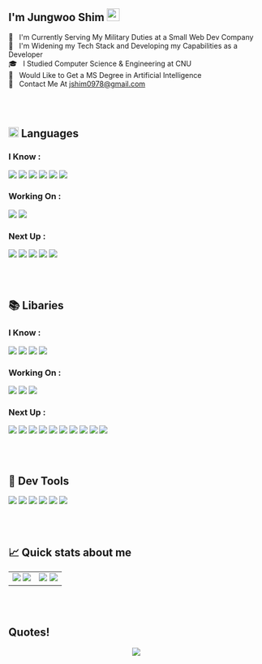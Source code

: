 ## I'm Jungwoo Shim <img src="https://media.giphy.com/media/hvRJCLFzcasrR4ia7z/giphy.gif" width="25px">
<p align="left">
  🌱 &nbsp; I'm Currently Serving My Military Duties at a Small Web Dev Company <br/>
  🔭 &nbsp; I'm Widening my Tech Stack and Developing my Capabilities as a Developer<br/>
  🎓 &nbsp; I Studied Computer Science & Engineering at CNU<br/>
  🤔 &nbsp; Would Like to Get a MS Degree in Artificial Intelligence<br/>
  💌 &nbsp; Contact Me At <a href = "jshim0978@gmail.com"> jshim0978@gmail.com </a> 
</p>

<br/>
<br/>

## <img src="https://media2.giphy.com/media/QssGEmpkyEOhBCb7e1/giphy.gif?cid=ecf05e47a0n3gi1bfqntqmob8g9aid1oyj2wr3ds3mg700bl&rid=giphy.gif" width = 20px/> Languages 

### I Know : 
<p align="left">
  <img src="https://img.shields.io/badge/Python-3776AB?style=for-the-badge&logo=python&logoColor=white"/>
  <img src="https://img.shields.io/badge/HTML5-E34F26?style=for-the-badge&logo=html5&logoColor=white"/>
  <img src="https://img.shields.io/badge/CSS3-1572B6?style=for-the-badge&logo=css3&logoColor=white"/>
  <img src="https://img.shields.io/badge/JavaScript-F7DF1E?style=for-the-badge&logo=javascript&logoColor=black"/>
  <img src="https://img.shields.io/badge/Java-ED8B00?style=for-the-badge&logo=java&logoColor=white"/>
  <img src="https://img.shields.io/badge/MySQL-005C84?style=for-the-badge&logo=mysql&logoColor=white"/>
</p>


### Working On : 
 
<p align="left">
  <img src="https://img.shields.io/badge/Go-00ADD8?style=for-the-badge&logo=go&logoColor=white"/>
  <img src="https://img.shields.io/badge/Scala-DC322F?style=for-the-badge&logo=scala&logoColor=white"/> 
</p>

### Next Up : 

<p align="left">
  <img src="https://img.shields.io/badge/R-276DC3?style=for-the-badge&logo=r&logoColor=white"/>
  <img src="https://img.shields.io/badge/Rust-000000?style=for-the-badge&logo=rust&logoColor=white"/> 
  <img src="https://img.shields.io/badge/Kotlin-0095D5?&style=for-the-badge&logo=kotlin&logoColor=white"/> 
  <img src="https://img.shields.io/badge/Ruby_on_Rails-CC0000?style=for-the-badge&logo=ruby-on-rails&logoColor=white"/> 
  <img src="https://img.shields.io/badge/TypeScript-007ACC?style=for-the-badge&logo=typescript&logoColor=white"/> 
</p>

<br/>
<br/>

## 📚 Libaries
### I Know :
<p align="left">
  <img src="https://img.shields.io/badge/React-20232A?style=for-the-badge&logo=react&logoColor=61DAFB"/>
  <img src="https://img.shields.io/badge/Spring-6DB33F?style=for-the-badge&logo=spring&logoColor=white"/>
  <img src="https://img.shields.io/badge/TensorFlow-FF6F00?style=for-the-badge&logo=tensorflow&logoColor=white"/>
  <img src="https://img.shields.io/badge/Material--UI-0081CB?style=for-the-badge&logo=material-ui&logoColor=white"/>
</p>

### Working On : 
 
<p align="left">
  <img src="https://img.shields.io/badge/-GraphQL-E10098?style=for-the-badge&logo=graphql&logoColor=white"/>
  <img src="https://img.shields.io/badge/Node.js-43853D?style=for-the-badge&logo=node.js&logoColor=white"/> 
  <img src="https://img.shields.io/badge/PostgreSQL-316192?style=for-the-badge&logo=postgresql&logoColor=white"/> 
</p>

### Next Up : 

<p align="left">
  <img src="https://img.shields.io/badge/firebase-%23039BE5.svg?style=for-the-badge&logo=firebase"/>
  <img src="![PyTorch](https://img.shields.io/badge/PyTorch-%23EE4C2C.svg?style=for-the-badge&logo=PyTorch&logoColor=white)"/> 
  <img src="https://img.shields.io/badge/MongoDB-4EA94B?style=for-the-badge&logo=mongodb&logoColor=white"/> 
  <img src="https://img.shields.io/badge/Amazon_AWS-232F3E?style=for-the-badge&logo=amazon-aws&logoColor=white"/> 
  <img src="https://img.shields.io/badge/Flask-000000?style=for-the-badge&logo=flask&logoColor=white"/> 
  <img src="https://img.shields.io/badge/Django-092E20?style=for-the-badge&logo=django&logoColor=white"/> 
  <img src="https://img.shields.io/badge/Redux-593D88?style=for-the-badge&logo=redux&logoColor=white"/> 
  <img src="https://img.shields.io/badge/Flutter-02569B?style=for-the-badge&logo=flutter&logoColor=white"/> 
  <img src="https://img.shields.io/badge/Hibernate-59666C?style=for-the-badge&logo=Hibernate&logoColor=white"/> 
  <img src="https://img.shields.io/badge/Jenkins-D24939?style=for-the-badge&logo=Jenkins&logoColor=white"/> 
</p>


<br/>
<br/>

## 🔧 Dev Tools
<p align="left">
  <img src="https://img.shields.io/badge/IntelliJ_IDEA-000000.svg?style=for-the-badge&logo=intellij-idea&logoColor=white"/>
  <img src="https://img.shields.io/badge/Visual_Studio_Code-0078D4?style=for-the-badge&logo=visual%20studio%20code&logoColor=white"/>
  <img src="https://img.shields.io/badge/Anaconda-%2344A833.svg?style=for-the-badge&logo=anaconda&logoColor=white"/>
  <img src="https://img.shields.io/badge/Notion-000000?style=for-the-badge&logo=notion&logoColor=white"/>
  <img src="https://img.shields.io/badge/GIT-E44C30?style=for-the-badge&logo=git&logoColor=white"/>
  <img src="https://img.shields.io/badge/iTerm2-000000?style=for-the-badge&logo=iterm2&logoColor=white"/>
</p>

<br/>
<br/>

## &#x1f4c8; Quick stats about me
<p align="center">
  <table border="0" align="center">
    <tr border="0">
      <td width="50%" align="center">     
        <img src="https://github-readme-stats.vercel.app/api?username=jshim0978&show_icons=true&title_color=f6c32c&icon_color=f6c32c&text_color=9f9f9f&bg_color=151515&count_private=true"/>
        <img src="https://github-readme-stats.vercel.app/api/top-langs/?username=jshim0978&show_icons=true&title_color=f6c32c&icon_color=f6c32c&text_color=9f9f9f&bg_color=151515&count_private=true&layout=compact"/>
      </td>
      <td width="50%" align="center">
        <img src="https://github-profile-trophy.vercel.app/?username=jshim0978&theme=nord&column=3&row=2"/>
        <img src="http://mazassumnida.wtf/api/v2/generate_badge?boj=jungwooshim"/>
      </td>
    </tr>
  </table>
</p>

<br/>
<br/>

## Quotes!
<p align="center">
  <img src="https://github-readme-quotes.herokuapp.com/quote?theme=dracula&animation=default&layout=default&font=default" />
</p>
  
